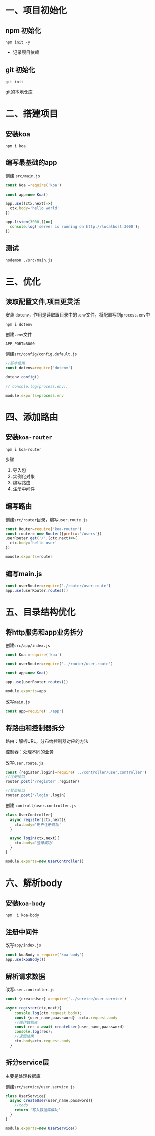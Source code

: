 # 一、项目初始化

## npm 初始化

```
npm init -y
```

- 记录项目依赖

  

## git 初始化

```
git init
```

git的本地仓库



# 二、搭建项目

## 安装koa

```
npm i koa
```

## 编写最基础的app

创建 `src/main.js`

```js
const Koa =require('koa')

const app=new Koa()

app.use((ctx,next)=>{
  ctx.body='hello world'
})

app.listen(3000,()=>{
  console.log('server is running on http://localhost:3000');
})
```

## 测试

`nodemon ./src/main.js`



# 三、优化

## 读取配置文件,项目更灵活

安装 `dotenv`，作用是读取跟目录中的`.env`文件，将配置写到`process.env`中

```
npm i dotenv
```

创建`.env`文件

```
APP_PORT=8000
```

创建`src/config/config.default.js`

```js
//基本使用
const dotenv=require('dotenv')

dotenv.config()

// console.log(process.env);

module.exports=process.env
```



# 四、添加路由

## 安装`koa-router`

```
npm i koa-router
```

步骤

1. 导入包
2. 实例化对象
3. 编写路由
4. 注册中间件

## 编写路由

创建`src/router`目录，编写`user.route.js` 

```js
const Router=require('koa-router')
const router= new Router({prefix:'/users'}) 
userRouter.get('/',(ctx,next)=>{
  ctx.body='hello user'
})

moudle.exports=router
```

## 编写main.js

```js
const userRouter=require('./router/user.route')
app.use(userRouter.routes())
```



# 五、目录结构优化

## 将http服务和app业务拆分

创建`src/app/index.js`

```js
const Koa =require('koa')

const userRouter=require('../router/user.route')

const app=new Koa()

app.use(userRouter.routes())

module.exports=app
```

改写`main.js`

```js
const app=require('./app')
```

## 将路由和控制器拆分

路由：解析URL，分布给控制器对应的方法

控制器：处理不同的业务

改写`user.route.js`

```js
const {register,login}=require('../controller/user.controller')
//注册接口
router.post('/register',register)

//登录接口
router.post('/login',login)
```

创建 `controll/user.controller.js`

```js
class UserController{
  async register(ctx,next){
    ctx.body='用户注册成功'
  }

  async login(ctx,next){
    ctx.body='登录成功'
  }
}

module.exports=new UserController()
```

# 六、解析body

## 安装`koa-body`

```js
npm  i koa-body
```

## 注册中间件

改写`app/index.js`

```js
const koaBody = require('koa-body')
app.use(koaBody())
```

## 解析请求数据

改写`user.controller.js`

```js
const {createUser} =require('../service/user.service')

async register(ctx,next){
    console.log(ctx.request.body);
    const {user_name,paassword}  =ctx.request.body
    //操作数据库
    const res = await createUser(user_name,paassword)
    console.log(res);
    //返回结果
    ctx.body=ctx.request.body
  }
```

## 拆分service层

主要是处理数据库

创建`src/service/user.service.js`

```js
class UserService{
  async createUser(user_name,password){
    //todo
    return '写入数据库成功' 
  }
}

module.exports=new UserService()
```

